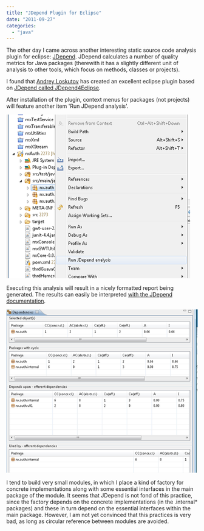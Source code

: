 ```yaml
---
title: "JDepend Plugin for Eclipse"
date: "2011-09-27"
categories: 
  - "java"
---
```


The other day I came across another interesting static source code analysis plugin for eclipse: [JDepend](http://clarkware.com/software/JDepend.html'). JDepend calculates a number of quality metrics for Java packages (therewith it has a slightly different unit of analysis to other tools, which focus on methods, classes or projects).

I found that [Andrey Loskutov](http://andrei.gmxhome.de/privat.html) has created an excellent eclipse plugin based on [JDepend called JDepend4Eclipse](http://andrei.gmxhome.de/jdepend4eclipse/index.html).

After installation of the plugin, context menus for packages (not projects) will feature another item 'Run JDepend analysis'.

![](images/092711_0441_jdependplug1.png)

Executing this analysis will result in a nicely formatted report being generated. The results can easily be interpreted [with the JDepend documentation](http://clarkware.com/software/JDepend.html).

![](images/092711_0441_jdependplug2.png)

I tend to build very small modules, in which I place a kind of factory for concrete implementations along with some essential interfaces in the main package of the module. It seems that JDepend is not fond of this practice, since the factory depends on the concrete implementations (in the .internal\* packages) and these in turn depend on the essential interfaces within the main package. However, I am not yet convinced that this practices is very bad, as long as circular reference between modules are avoided.
